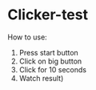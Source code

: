 # Clicker-test
How to use:
1. Press start button
2. Click on big button
3. Click for 10 seconds
4. Watch result)
